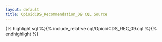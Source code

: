 ```yaml
---
layout: default
title: OpioidCDS_Recommendation_09 CQL Source
---
```


{% highlight sql %}{% include_relative cql/OpioidCDS_REC_09.cql %}{% endhighlight %}
